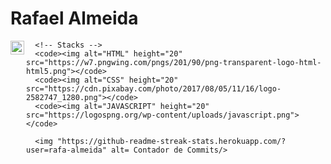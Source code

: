 # Rafael Almeida

<!-- Contatos -->
<a href="<https://www.linkedin.com/in/rafaelalmeida-/>">
        <img align="left" alt="Rafael Almeida" width="22px" src="https://avatars.githubusercontent.com/u/91760517?v=4" />
      </a>

      <!-- Stacks -->
      <code><img alt="HTML" height="20" src="https://w7.pngwing.com/pngs/201/90/png-transparent-logo-html-html5.png"></code>
      <code><img alt="CSS" height="20" src="https://cdn.pixabay.com/photo/2017/08/05/11/16/logo-2582747_1280.png"></code>
      <code><img alt="JAVASCRIPT" height="20" src="https://logospng.org/wp-content/uploads/javascript.png"></code>

      <img "https://github-readme-streak-stats.herokuapp.com/?user=rafa-almeida" alt= Contador de Commits/>
